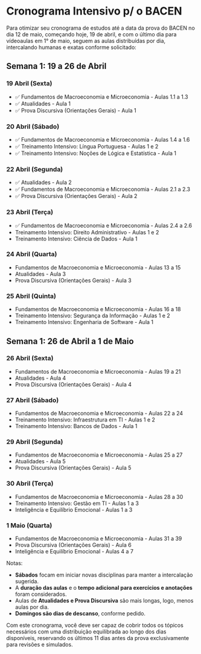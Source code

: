 # Cronograma Intensivo p/ o BACEN

Para otimizar seu cronograma de estudos até a data da prova do BACEN no dia 12 de maio, começando hoje, 19 de abril, e com o último dia para vídeoaulas em 1° de maio, seguem as aulas distribuídas por dia, intercalando humanas e exatas conforme solicitado:

## Semana 1: 19 a 26 de Abril

### 19 Abril (Sexta)

- ✅ Fundamentos de Macroeconomia e Microeconomia - Aulas 1.1 a 1.3
- ✅ Atualidades - Aula 1
- ✅ Prova Discursiva (Orientações Gerais) - Aula 1

### 20 Abril (Sábado)

- ✅ Fundamentos de Macroeconomia e Microeconomia - Aulas 1.4 a 1.6
- ✅ Treinamento Intensivo: Língua Portuguesa - Aulas 1 e 2
- ✅ Treinamento Intensivo: Noções de Lógica e Estatística - Aula 1

### 22 Abril (Segunda)

- ✅ Atualidades - Aula 2
- ✅ Fundamentos de Macroeconomia e Microeconomia - Aulas 2.1 a 2.3
- ✅ Prova Discursiva (Orientações Gerais) - Aula 2

### 23 Abril (Terça)

- ✅ Fundamentos de Macroeconomia e Microeconomia - Aulas 2.4 a 2.6
- Treinamento Intensivo: Direito Administrativo - Aulas 1 e 2
- Treinamento Intensivo: Ciência de Dados - Aula 1

### 24 Abril (Quarta)

- Fundamentos de Macroeconomia e Microeconomia - Aulas 13 a 15
- Atualidades - Aula 3
- Prova Discursiva (Orientações Gerais) - Aula 3

### 25 Abril (Quinta)

- Fundamentos de Macroeconomia e Microeconomia - Aulas 16 a 18
- Treinamento Intensivo: Segurança da Informação - Aulas 1 e 2
- Treinamento Intensivo: Engenharia de Software - Aula 1

## Semana 1: 26 de Abril a 1 de Maio

### 26 Abril (Sexta)

- Fundamentos de Macroeconomia e Microeconomia - Aulas 19 a 21
- Atualidades - Aula 4
- Prova Discursiva (Orientações Gerais) - Aula 4

### 27 Abril (Sábado)

- Fundamentos de Macroeconomia e Microeconomia - Aulas 22 a 24
- Treinamento Intensivo: Infraestrutura em TI - Aulas 1 e 2
- Treinamento Intensivo: Bancos de Dados - Aula 1

### 29 Abril (Segunda)

- Fundamentos de Macroeconomia e Microeconomia - Aulas 25 a 27
- Atualidades - Aula 5
- Prova Discursiva (Orientações Gerais) - Aula 5

### 30 Abril (Terça)

- Fundamentos de Macroeconomia e Microeconomia - Aulas 28 a 30
- Treinamento Intensivo: Gestão em TI - Aulas 1 a 3
- Inteligência e Equilíbrio Emocional - Aulas 1 a 3

### 1 Maio (Quarta)

- Fundamentos de Macroeconomia e Microeconomia - Aulas 31 a 39
- Prova Discursiva (Orientações Gerais) - Aula 6
- Inteligência e Equilíbrio Emocional - Aulas 4 a 7

Notas:

- **Sábados** focam em iniciar novas disciplinas para manter a intercalação sugerida.
- A **duração das aulas** e o **tempo adicional para exercícios e anotações** foram considerados.
- Aulas de **Atualidades e Prova Discursiva** são mais longas, logo, menos aulas por dia.
- **Domingos são dias de descanso**, conforme pedido.

Com este cronograma, você deve ser capaz de cobrir todos os tópicos necessários com uma distribuição equilibrada ao longo dos dias disponíveis, reservando os últimos 11 dias antes da prova exclusivamente para revisões e simulados.
